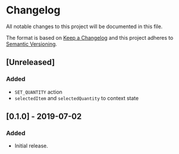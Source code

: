 # Changelog

All notable changes to this project will be documented in this file.

The format is based on [Keep a Changelog](http://keepachangelog.com/en/1.0.0/)
and this project adheres to [Semantic Versioning](http://semver.org/spec/v2.0.0.html).

## [Unreleased]
### Added
- `SET_QUANTITY` action
- `selectedItem` and `selectedQuantity` to context state

## [0.1.0] - 2019-07-02

### Added

- Initial release.
